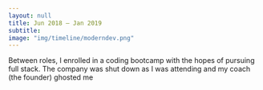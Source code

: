 ```yaml
---
layout: null
title: Jun 2018 – Jan 2019
subtitle:
image: "img/timeline/moderndev.png"
---
```

Between roles, I enrolled in a coding bootcamp with the hopes of pursuing full stack. The company was shut down as I was attending and my coach (the founder) ghosted me